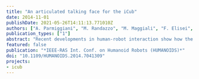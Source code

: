 ```yaml
---
title: "An articulated talking face for the iCub"
date: 2014-11-01
publishDate: 2021-05-26T14:11:13.771010Z
authors: ["A. Parmiggiani", "M. Randazzo", "M. Maggiali", "F. Elisei", "G. Bailly", "G. Metta"]
publication_types: ["1"]
abstract: "Recent developments in human-robot interaction show how the ability to communicate with people in a natural way is of great importance for artificial agents. The implementation of facial expressions has been found to significantly increase the interaction capabilities of humanoid robots. For speech, displaying a correct articulation with sound is mandatory to avoid audiovisual illusions like the McGurk effect (leading to comprehension errors) as well as to enhance the intelligibility in noise. This work describes the design, construction and testing of an animatronic talking face developed for the iCub robot. This talking head has an articulated jaw and four independent lip movements actuated by five motors. It is covered by a specially designed elastic tissue cover whose hemlines at the lips are attached to the motors via connecting linkages."
featured: false
publication: "*IEEE-RAS Int. Conf. on Humanoid Robots (HUMANOIDS)*"
doi: "10.1109/HUMANOIDS.2014.7041309"
projects:
- icub
---
```

